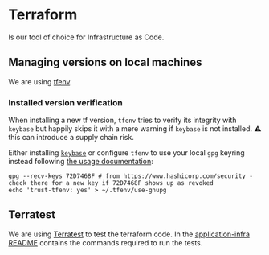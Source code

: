 # Terraform

Is our tool of choice for Infrastructure as Code.

## Managing versions on local machines

We are using [tfenv](https://github.com/tfutils/tfenv).

### Installed version verification

When installing a new tf version, `tfenv` tries to verify its integrity with `keybase` but happily skips it with a mere warning if `keybase` is not installed. :warning: this can introduce a supply chain risk.

Either installing [`keybase`](https://keybase.io/download) or configure `tfenv` to use your local `gpg` keyring instead following [the usage documentation](https://keybase.io/download):

```
gpg --recv-keys 72D7468F # from https://www.hashicorp.com/security - check there for a new key if 72D7468F shows up as revoked
echo 'trust-tfenv: yes' > ~/.tfenv/use-gnupg
```

## Terratest
We are using [Terratest](github.com/gruntwork-io/terratest/modules/terraform) to test the terraform code. In the [application-infra README](https://github.com/tintulip/application-infra/blob/main/README.md#test) contains the commands required to run the tests.
